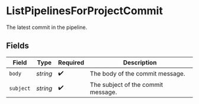 # ListPipelinesForProjectCommit

The latest commit in the pipeline.


## Fields

| Field                              | Type                               | Required                           | Description                        |
| ---------------------------------- | ---------------------------------- | ---------------------------------- | ---------------------------------- |
| `body`                             | *string*                           | :heavy_check_mark:                 | The body of the commit message.    |
| `subject`                          | *string*                           | :heavy_check_mark:                 | The subject of the commit message. |